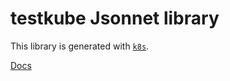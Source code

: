 # testkube Jsonnet library

This library is generated with [`k8s`](https://github.com/jsonnet-libs/k8s).

[Docs](https://jsonnet-libs.github.io/testkube-libsonnet)
